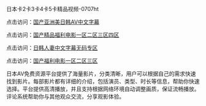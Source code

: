 日本卡2卡3卡4卡5卡精品视频-0707ht


点击访问：<a href="https://gfd-5xg.pages.dev/">国产亚洲美日韩AV中文字幕</a>

点击访问：<a href="https://gsd-agv.pages.dev/">国产精品福利电影一区二区三区四区</a>

点击访问：<a href="https://gda-c7m.pages.dev/">日韩人妻中文字幕无码专区</a>

点击访问：<a href="https://fdhf-454.pages.dev/">国产福利电影一区二区三区</a>

日本AV免费资源平台提供了海量影片，分类清晰，用户可以根据自己的需求快速找到影片。每部影片都有详细的介绍，包括演员、类型、时长等信息，帮助你快速选择。平台提供高清播放，并且支持根据网络环境自动调整画质，保证流畅播放。评论系统帮助你与其他观众交流，分享观影体验。

<span style="display:none;">[Canonical link](）</span>
